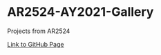 # AR2524-AY2021-Gallery
Projects from AR2524

[Link to GitHub Page](https://design-automation-edu.github.io/AR2524-AY2021-Gallery/)
